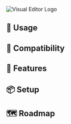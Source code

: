 ![Visual Editor Logo](https://i.imgur.com/VhjikA2.png)

## 🔎 Usage

## 📝 Compatibility

## 🚀 Features

## 📦 Setup

## 🗺️ Roadmap

